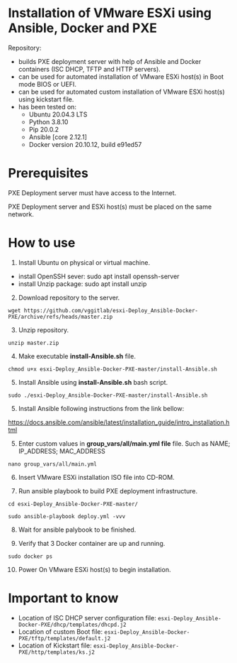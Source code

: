# Installation of VMware ESXi using Ansible, Docker and PXE

Repository:
- builds PXE deployment server with help of Ansible and Docker containers (ISC DHCP, TFTP and HTTP servers).
- can be used for automated installation of VMware ESXi host(s) in Boot mode BIOS or UEFI.
- can be used for automated custom installation of VMware ESXi host(s) using kickstart file.
- has been tested on:
   * Ubuntu 20.04.3 LTS
   * Python 3.8.10
   * Pip 20.0.2
   * Ansible [core 2.12.1]
   * Docker version 20.10.12, build e91ed57

# Prerequisites

PXE Deployment server must have access to the Internet.

PXE Deployment server and ESXi host(s) must be placed on the same network.

# How to use

1. Install Ubuntu on physical or virtual machine.
  * install OpenSSH sever: sudo apt install openssh-server
  * install Unzip package: sudo apt install unzip

2. Download repository to the server.

`wget https://github.com/vggitlab/esxi-Deploy_Ansible-Docker-PXE/archive/refs/heads/master.zip` 

3. Unzip repository.

`unzip master.zip`

4. Make executable **install-Ansible.sh** file.

`chmod u+x esxi-Deploy_Ansible-Docker-PXE-master/install-Ansible.sh`

5. Install Ansible using **install-Ansible.sh** bash script.

`sudo ./esxi-Deploy_Ansible-Docker-PXE-master/install-Ansible.sh`

5. Install Ansible following instructions from the link bellow:

https://docs.ansible.com/ansible/latest/installation_guide/intro_installation.html

5. Enter custom values in **group_vars/all/main.yml file** file. Such as NAME; IP_ADDRESS; MAC_ADDRESS

`nano group_vars/all/main.yml`

6. Insert VMware ESXi installation ISO file into CD-ROM.

7. Run ansible playbook to build PXE deployment infrastructure.

`cd esxi-Deploy_Ansible-Docker-PXE-master/`

`sudo ansible-playbook deploy.yml -vvv`

8. Wait for ansible palybook to be finished.

9. Verify that 3 Docker container are up and running.

`sudo docker ps`

10. Power On VMware ESXi host(s) to begin installation.

# Important to know

- Location of ISC DHCP server configuration file: `esxi-Deploy_Ansible-Docker-PXE/dhcp/templates/dhcpd.j2`
- Location of custom Boot file: `esxi-Deploy_Ansible-Docker-PXE/tftp/templates/default.j2`
- Location of Kickstart file: `esxi-Deploy_Ansible-Docker-PXE/http/templates/ks.j2`
